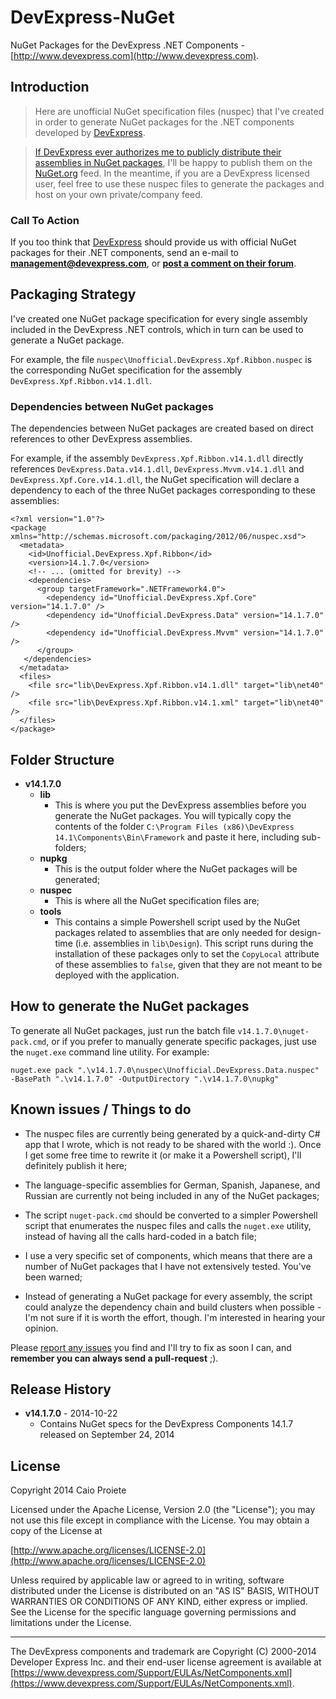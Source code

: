 # DevExpress-NuGet

NuGet Packages for the DevExpress .NET Components - [http://www.devexpress.com](http://www.devexpress.com).


## Introduction

> Here are unofficial NuGet specification files (nuspec) that I've created in order to generate NuGet packages for the .NET components developed by [DevExpress](http://www.devexpress.com).

> [If DevExpress ever authorizes me to publicly distribute their assemblies in NuGet packages](https://www.devexpress.com/support/center/Question/Details/S139898), I'll be happy to publish them on the [NuGet.org](http://nuget.org) feed. In the meantime, if you are a DevExpress licensed user, feel free to use these nuspec files to generate the packages and host on your own private/company feed.


### Call To Action
If you too think that [DevExpress](http://www.devexpress.com) should provide us with official NuGet packages for their .NET components, send an e-mail to **<management@devexpress.com>**, or **[post a comment on their forum](https://www.devexpress.com/support/center/Question/Details/S139898)**.  


## Packaging Strategy

I've created one NuGet package specification for every single assembly included in the DevExpress .NET controls, which in turn can be used to generate a NuGet package.

For example, the file `nuspec\Unofficial.DevExpress.Xpf.Ribbon.nuspec` is the corresponding NuGet specification for the assembly `DevExpress.Xpf.Ribbon.v14.1.dll`.


### Dependencies between NuGet packages

The dependencies between NuGet packages are created based on direct references to other DevExpress assemblies.

For example, if the assembly `DevExpress.Xpf.Ribbon.v14.1.dll` directly references `DevExpress.Data.v14.1.dll`, `DevExpress.Mvvm.v14.1.dll` and `DevExpress.Xpf.Core.v14.1.dll`, the NuGet specification will declare a dependency to each of the three NuGet packages corresponding to these assemblies:

    <?xml version="1.0"?>
    <package xmlns="http://schemas.microsoft.com/packaging/2012/06/nuspec.xsd">
      <metadata>
        <id>Unofficial.DevExpress.Xpf.Ribbon</id>
        <version>14.1.7.0</version>
        <!-- ... (omitted for brevity) -->
        <dependencies>
          <group targetFramework=".NETFramework4.0">
            <dependency id="Unofficial.DevExpress.Xpf.Core" version="14.1.7.0" />
            <dependency id="Unofficial.DevExpress.Data" version="14.1.7.0" />
            <dependency id="Unofficial.DevExpress.Mvvm" version="14.1.7.0" />
          </group>
       </dependencies>
      </metadata>
      <files>
        <file src="lib\DevExpress.Xpf.Ribbon.v14.1.dll" target="lib\net40" />
        <file src="lib\DevExpress.Xpf.Ribbon.v14.1.xml" target="lib\net40" />
      </files>
    </package>


## Folder Structure

- **v14.1.7.0**
  - **lib**
      - This is where you put the DevExpress assemblies before you generate the NuGet packages. You will typically copy the contents of the folder `C:\Program Files (x86)\DevExpress 14.1\Components\Bin\Framework` and paste it here, including sub-folders;
  - **nupkg**
      - This is the output folder where the NuGet packages will be generated; 
  - **nuspec**
      - This is where all the NuGet specification files are; 
  - **tools**
      - This contains a simple Powershell script used by the NuGet packages related to assemblies that are only needed for design-time (i.e. assemblies in `lib\Design`). This script runs during the installation of these packages only to set the `CopyLocal` attribute of these assemblies to `false`, given that they are not meant to be deployed with the application. 


## How to generate the NuGet packages

To generate all NuGet packages, just run the batch file `v14.1.7.0\nuget-pack.cmd`, or if you prefer to manually generate specific packages, just use the `nuget.exe` command line utility. For example:

    nuget.exe pack ".\v14.1.7.0\nuspec\Unofficial.DevExpress.Data.nuspec" -BasePath ".\v14.1.7.0" -OutputDirectory ".\v14.1.7.0\nupkg"


## Known issues / Things to do

- The nuspec files are currently being generated by a quick-and-dirty C# app that I wrote, which is not ready to be shared with the world :). Once I get some free time to rewrite it (or make it a Powershell script), I'll definitely publish it here;

- The language-specific assemblies for German, Spanish, Japanese, and Russian are currently not being included in any of the NuGet packages;

- The script `nuget-pack.cmd` should be converted to a simpler Powershell script that enumerates the nuspec files and calls the `nuget.exe` utility, instead of having all the calls hard-coded in a batch file; 

- I use a very specific set of components, which means that there are a number of NuGet packages that I have not extensively tested. You've been warned;

- Instead of generating a NuGet package for every assembly, the script could analyze the dependency chain and build clusters when possible - I'm not sure if it is worth the effort, though. I'm interested in hearing your opinion.

Please [report any issues](https://github.com/CaioProiete/DevExpress-NuGet/issues) you find and I'll try to fix as soon I can, and **remember you can always send a pull-request** ;).


## Release History

 * **v14.1.7.0** - 2014-10-22
   - Contains NuGet specs for the DevExpress Components 14.1.7 released on September 24, 2014

## License   
Copyright 2014 Caio Proiete

Licensed under the Apache License, Version 2.0 (the "License");
you may not use this file except in compliance with the License.
You may obtain a copy of the License at

[http://www.apache.org/licenses/LICENSE-2.0](http://www.apache.org/licenses/LICENSE-2.0)

Unless required by applicable law or agreed to in writing, software
distributed under the License is distributed on an "AS IS" BASIS,
WITHOUT WARRANTIES OR CONDITIONS OF ANY KIND, either express or implied.
See the License for the specific language governing permissions and
limitations under the License.

---

The DevExpress components and trademark are Copyright (C) 2000-2014 Developer Express Inc. and their end-user license agreement is available at [https://www.devexpress.com/Support/EULAs/NetComponents.xml](https://www.devexpress.com/Support/EULAs/NetComponents.xml).